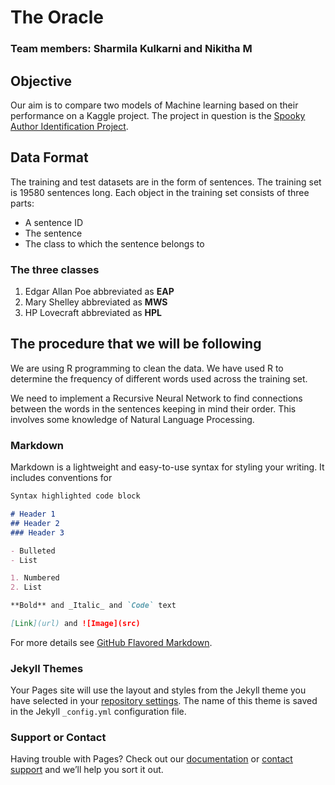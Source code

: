 # The Oracle
### Team members: Sharmila Kulkarni and Nikitha M

## Objective
Our aim is to compare two models of Machine learning based on their performance on a Kaggle project. The project in question is the [Spooky Author Identification Project](https://www.kaggle.com/c/spooky-author-identification). 


## Data Format
The training and test datasets are in the form of sentences. The training set is 19580 sentences long. Each object in the training set consists of three parts:
- A sentence ID
- The sentence
- The class to which the sentence belongs to

### The three classes
1. Edgar Allan Poe abbreviated as **EAP**
2. Mary Shelley abbreviated as **MWS**
3. HP Lovecraft abbreviated as **HPL**

## The procedure that we will be following
We are using R programming to clean the data. We have used R to determine the frequency of different words used across the training set. 

We need to implement a Recursive Neural Network to find connections between the words in the sentences keeping in mind their order. This involves some knowledge of Natural Language Processing. 



### Markdown

Markdown is a lightweight and easy-to-use syntax for styling your writing. It includes conventions for

```markdown
Syntax highlighted code block

# Header 1
## Header 2
### Header 3

- Bulleted
- List

1. Numbered
2. List

**Bold** and _Italic_ and `Code` text

[Link](url) and ![Image](src)
```

For more details see [GitHub Flavored Markdown](https://guides.github.com/features/mastering-markdown/).

### Jekyll Themes

Your Pages site will use the layout and styles from the Jekyll theme you have selected in your [repository settings](https://github.com/SharmilaKulkarni/SharmilaKulkarni.github.io/settings). The name of this theme is saved in the Jekyll `_config.yml` configuration file.

### Support or Contact

Having trouble with Pages? Check out our [documentation](https://help.github.com/categories/github-pages-basics/) or [contact support](https://github.com/contact) and we’ll help you sort it out.
